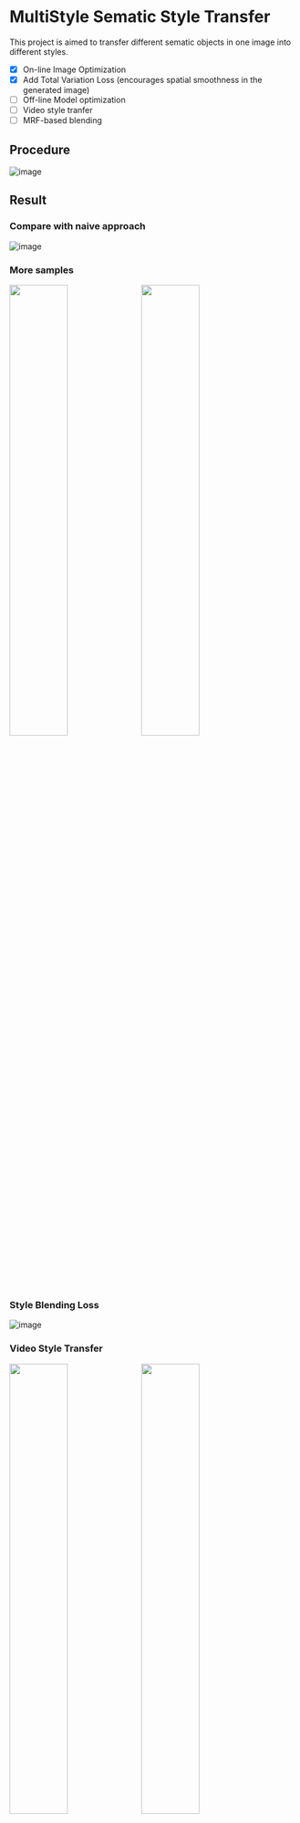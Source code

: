 # MultiStyle Sematic Style Transfer
This project is aimed to transfer different sematic objects in one image into different styles.

- [x] On-line Image Optimization
- [x] Add Total Variation Loss (encourages spatial smoothness in the generated image)
- [ ] Off-line Model optimization
- [ ] Video style tranfer
- [ ] MRF-based blending

## Procedure
![image](https://github.com/aa10402tw/MultiStyle_Sematic_Style_Transfer/blob/master/images/procedure.png) <br>

## Result
### Compare with naive approach
![image](https://github.com/aa10402tw/MultiStyle_Sematic_Style_Transfer/blob/master/images/result.png) 
<br>
### More samples
<img src="https://github.com/aa10402tw/MultiStyle_Sematic_Style_Transfer/blob/master/images/result_1.png" width="45%"> <img src="https://github.com/aa10402tw/MultiStyle_Sematic_Style_Transfer/blob/master/images/result_2.png" width="45%">
### Style Blending Loss
![image](https://github.com/aa10402tw/MultiStyle_Sematic_Style_Transfer/blob/master/images/blending.png) <br>
### Video Style Transfer
<img src="https://github.com/aa10402tw/MultiStyle_Sematic_Style_Transfer/blob/master/images/video_1.gif" width="45%"> <img src="https://github.com/aa10402tw/MultiStyle_Sematic_Style_Transfer/blob/master/images/video_2.gif" width="45%">

<!-- ### 1D visualization
![image](https://github.com/aa10402tw/GAN_visualization/blob/master/result/1D.gif =250x250) <br>
In 1D visualization, the red/blue line are representing the Probability Density Function for data generating from real/generator. <br>
And the dot line are the output for discriminator, where the higher value mean the discriminator believes the data is from real distribution more. <br>


### 2D visualization
![image](https://github.com/aa10402tw/GAN_visualization/blob/master/result/2D.gif =250x250) <br>
In 2D visualization, the red/blue dots are the data points generating from real/generator. <br>
And the contour line are the output for discriminator, where the higher value mean the discriminator believes the data is from real distribution more. <br> -->

